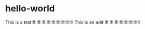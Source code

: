 # hello-world
This is a test!!!!!!!!!!!!!!!!!!!!!!!!!!!!!!!!! 
This is an edit!!!!!!!!!!!!!!!!!!!!!!!!!!!!!
